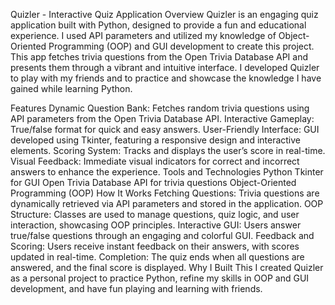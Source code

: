 Quizler - Interactive Quiz Application
Overview
Quizler is an engaging quiz application built with Python, designed to provide a fun and educational experience. I used API parameters and utilized my knowledge of Object-Oriented Programming (OOP) and GUI development to create this project. This app fetches trivia questions from the Open Trivia Database API and presents them through a vibrant and intuitive interface. I developed Quizler to play with my friends and to practice and showcase the knowledge I have gained while learning Python.

Features
Dynamic Question Bank: Fetches random trivia questions using API parameters from the Open Trivia Database API.
Interactive Gameplay: True/false format for quick and easy answers.
User-Friendly Interface: GUI developed using Tkinter, featuring a responsive design and interactive elements.
Scoring System: Tracks and displays the user’s score in real-time.
Visual Feedback: Immediate visual indicators for correct and incorrect answers to enhance the experience.
Tools and Technologies
Python
Tkinter for GUI
Open Trivia Database API for trivia questions
Object-Oriented Programming (OOP)
How It Works
Fetching Questions: Trivia questions are dynamically retrieved via API parameters and stored in the application.
OOP Structure: Classes are used to manage questions, quiz logic, and user interaction, showcasing OOP principles.
Interactive GUI: Users answer true/false questions through an engaging and colorful GUI.
Feedback and Scoring: Users receive instant feedback on their answers, with scores updated in real-time.
Completion: The quiz ends when all questions are answered, and the final score is displayed.
Why I Built This
I created Quizler as a personal project to practice Python, refine my skills in OOP and GUI development, and have fun playing and learning with friends.
